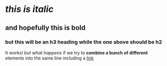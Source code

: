 #  *this is italic*


##  and hopefully **this is bold**


###  but this will be an h3 heading while the one above should be h2

It works!  *but what happens* if we try to __combine a bunch of different__ elements into the same line including a [link](http://www.google.com)  

